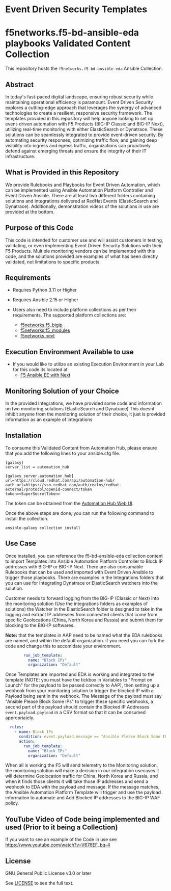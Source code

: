 # Event Driven Security Templates

# f5networks.f5-bd-ansible-eda playbooks Validated Content Collection
This repository hosts the `f5networks.f5-bd-ansible-eda` Ansible Collection.

## Abstract
In today's fast-paced digital landscape, ensuring robust security while maintaining operational efficiency is paramount. Event Driven Security explores a cutting-edge approach that leverages the synergy of advanced technologies to create a resilient, responsive security framework. The templates provided in this repository will help anyone looking to set up event-driven automation with F5 Products (BIG-IP Classic and BIG-IP Next), utilizing real-time monitoring with either ElasticSearch or Dynatrace. These solutions can be seamlessly integrated to provide event-driven security. By automating security responses, optimizing traffic flow, and gaining deep visibility into ingress and egress traffic, organizations can proactively defend against emerging threats and ensure the integrity of their IT infrastructure.

## What is Provided in this Repository
We provide Rulebooks and Playbooks for Event Driven Automation, which can be implemented using Ansible Automation Platform Controller and Event Driven Ansible. There are at least two different folders containing solutions and integrations delivered at RedHat Events (ElasticSearch and Dynatrace). Additionally, demonstration videos of the solutions in use are provided at the bottom.

## Purpose of this Code
This code is intended for customer use and will assist customers in testing, validating, or even implementing Event Driven Security Solutions with their F5 Products. Multiple monitoring vendors can be implemented with this code, and the solutions provided are examples of what has been directly validated, not limitations to specific products.

## Requirements
- Requires Python 3.11 or Higher

- Requires Ansible 2.15 or Higher

- Users also need to include platform collections as per their requirements. The supported platform collections are:
  - [f5networks.f5_bigip](https://github.com/F5Networks/f5-ansible-bigip)
  - [f5networks.f5_modules](https://github.com/F5Networks/f5-ansible)
  - [f5networks.next](https://github.com/F5Networks/f5-ansible-next)

## Execution Environment Available to use
- If you would like to utilize an existing Execution Environment in your Lab for this code its located at 
  - [F5 Ansible EE with Next](https://quay.io/repository/f5_business_development/f5_next_ee_test)

## Monitoring Solution of your Choice

In the provided Integrations, we have provided some code and information on two monitoring solutions (ElasticSearch and Dynatrace) This doesnt inhibit anyone from the monitoring solution of their choice, it just is provided information as an example of integrations

## Installation

To consume this Validated Content from Automation Hub, please ensure that you add the following lines to your ansible.cfg file.

```
[galaxy]
server_list = automation_hub

[galaxy_server.automation_hub]
url=https://cloud.redhat.com/api/automation-hub/
auth_url=https://sso.redhat.com/auth/realms/redhat-external/protocol/openid-connect/token
token=<SuperSecretToken>
```
The token can be obtained from the [Automation Hub Web UI](https://console.redhat.com/ansible/automation-hub/token).

Once the above steps are done, you can run the following command to install the collection.

```
ansible-galaxy collection install 
```

## Use Case

Once installed, you can reference the f5-bd-ansible-eda collection content to import Templates into Ansible Automation Platform Controller to Block IP addresses with BIG-IP or BIG-IP Next.   There are also consumable Rulebooks that can be used and imported with Event Driven Ansible to trigger those playbooks.  There are examples in the Integrations folders that you can use for Integrating Dynatrace or ElasticSearch watchers into the solution.  

Customer needs to forward logging from the BIG-IP (Classic or Next) into the monitoring solution (Use the integrations folders as examples of solutions) the Watcher in the ElasticSearch folder is designed to take in the logging and extract IP addresses from connected clients that come from specific Geolocations (China, North Korea and Russia) and submit them for blocking to the BIG-IP softwares. 

**Note:** that the templates in AAP need to be named what the EDA rulebooks are named, and within the default organization.  if you need you can fork the code and change this to accomidate your environment.  

```yaml
        run_job_template:
          name: "Block IPs"
          organization: "Default"
```

Once Templates are imported and EDA is working and integrated to the template (NOTE: you must have the tickbox in Variables to "Prompt on Launch" for the payload to be passed correctly to AAP), then setting up a webhook from your monitoring solution to trigger the blocked IP with a Payload being sent in the webhook. The Message of the payload must say "Ansible Please Block Some IPs" to trigger these specific webhooks, a second part of the payload should contain the Blocked IP Addresses `event.payload.payload` in a CSV format so that it can be consumed appropriately.

```yaml
  rules:
    - name: Block IPs
      condition: event.payload.message == "Ansible Please Block Some IPs"
      action:
        run_job_template:
          name: "Block IPs"
          organization: "Default"
```

When all is working the F5 will send telemetry to the Monitoring solution, the monitoring solution will make a decision in our integration usecases it will determine Geolocation traffic for China, North Korea and Russia, and when it finds those clients it will take those IP addresses and send a webhook to EDA with the payload and message.  If the message matches, the Ansible Automation Platform Template will trigger and use the payload information to automate and Add Blocked IP addresses to the BIG-IP WAF policy.

## YouTube Video of Code being implemented and used (Prior to it being a Collection)
If you want to see an example of the Code in use see https://www.youtube.com/watch?v=V676EF_bq-4

## License

GNU General Public License v3.0 or later

See [LICENSE](https://github.com/f5devcentral/f5-bd-ansible-eda/blob/main/LICENSE) to see the full text.
